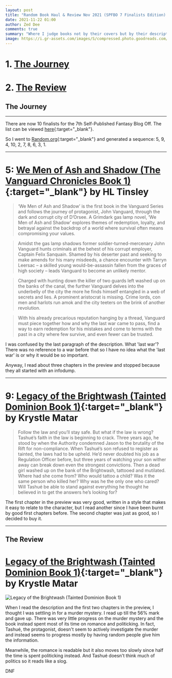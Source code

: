 ```yaml
---
layout: post
title: "Random Book Haul & Review Nov 2021 (SPFBO 7 Finalists Edition): Legacy of the Brightwash (Tainted Dominion Book 1)"
date: 2021-11-22 01:00
author: Zed Dee
comments: true
summary: "Where I judge books not by their covers but by their descriptions and first pages."
image: https://i.gr-assets.com/images/S/compressed.photo.goodreads.com/books/1611055523i/55962500._UY630_SR1200,630_.jpg
---
```


# 1. [The Journey](#Journey)
# 2. [The Review](#Review)


## The Journey <a name="Journey"></a>

---

There are now 10 finalists for the 7th Self-Published Fantasy Blog Off. The list can be viewed [here](https://mark---lawrence.blogspot.com/2021/08/finalists-for-7th-spfbo.html){:target="_blank"}.

So I went to [Random.org](https://www.random.org/sequences/){:target="_blank"} and generated a sequence: 5, 9, 4, 10, 2, 7, 8, 6, 3, 1.

---

# 5: [We Men of Ash and Shadow (The Vanguard Chronicles Book 1)](https://www.amazon.com/-/pt/dp/B08FJ6PY9M){:target="_blank"} by HL Tinsley

>‘We Men of Ash and Shadow’ is the first book in the Vanguard Series and follows the journey of protagonist, John Vanguard, through the dark and corrupt city of D’Orsee. A Grimdark gas lamp novel, ‘We Men of Ash and Shadow’ explores themes of redemption, loyalty, and betrayal against the backdrop of a world where survival often means compromising your values.

>Amidst the gas lamp shadows former soldier-turned-mercenary John Vanguard hunts criminals at the behest of his corrupt employer, Captain Felix Sanquain. Shamed by his deserter past and seeking to make amends for his many misdeeds, a chance encounter with Tarryn Leersac – a skilled young would-be-assassin fallen from the graces of high society – leads Vanguard to become an unlikely mentor.

>Charged with hunting down the killer of two guards left washed up on the banks of the canal, the further Vanguard delves into the underbelly of the city the more he finds himself entangled in a web of secrets and lies. A prominent aristocrat is missing. Crime lords, con men and harlots run amok and the city teeters on the brink of another revolution.

>With his already precarious reputation hanging by a thread, Vanguard must piece together how and why the last war came to pass, find a way to earn redemption for his mistakes and come to terms with the past in a city where few survive, and even fewer can be trusted.

I was confused by the last paragraph of the description. What 'last war'? There was no reference to a war before that so I have no idea what the 'last war' is or why it would be so important.

Anyway, I read about three chapters in the preview and stopped because they all started with an infodump. 

---

# 9: [Legacy of the Brightwash (Tainted Dominion Book 1)](https://www.amazon.com/Legacy-Brightwash-Tainted-Dominion-Book-ebook/dp/B08S3M3J9K){:target="_blank"} by Krystle Matar

>Follow the law and you’ll stay safe. But what if the law is wrong? Tashué’s faith in the law is beginning to crack. Three years ago, he stood by when the Authority condemned Jason to the brutality of the Rift for non-compliance. When Tashué’s son refused to register as tainted, the laws had to be upheld. He’d never doubted his job as a Regulation Officer before, but three years of watching your son wither away can break down even the strongest convictions.
>Then a dead girl washed up on the bank of the Brightwash, tattooed and mutilated. Where had she come from? Who would tattoo a child? Was it the same person who killed her? Why was he the only one who cared?
>Will Tashué be able to stand against everything he thought he believed in to get the answers he’s looking for?

The first chapter in the preview was very good, written in a style that makes it easy to relate to the character, but I read another since I have been burnt by good first chapters before. The second chapter was just as good, so I decided to buy it.

---

## The Review <a name="Review"></a>

# [Legacy of the Brightwash (Tainted Dominion Book 1)](https://www.amazon.com/Legacy-Brightwash-Tainted-Dominion-Book-ebook/dp/B08S3M3J9K){:target="_blank"} by Krystle Matar

![Legacy of the Brightwash (Tainted Dominion Book 1)](https://m.media-amazon.com/images/I/51M+f7XlH3L.jpg)

When I read the description and the first two chapters in the preview, I thought I was settling in for a murder mystery. I read up till the 56% mark and gave up. There was very little progress on the murder mystery and the book instead spent most of its time on romance and politicking. In fact, Tashué, the protagonist, doesn't seem to actively investigate the murder and instead seems to progress mostly by having random people give him the information.

Meanwhile, the romance is readable but it also moves too slowly since half the time is spent politicking instead. And Tashué doesn't think much of politics so it reads like a slog.

DNF